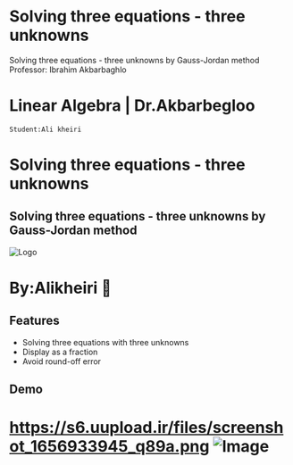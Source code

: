 

# Solving three equations - three unknowns

Solving three equations - three unknowns by Gauss-Jordan method
Professor: Ibrahim Akbarbaghlo
# Linear Algebra |  Dr.Akbarbegloo
    Student:Ali kheiri 
# Solving three equations - three unknowns
Solving three equations - three unknowns by Gauss-Jordan method
----

![Logo](https://s6.uupload.ir/files/add_a_heading_(2)_ty6h.png)


# By:Alikheiri 👋


## Features

- Solving three equations with three unknowns
- Display as a fraction
- Avoid round-off error

## Demo

https://s6.uupload.ir/files/screenshot_1656933945_q89a.png
![Image](https://s6.uupload.ir/files/screenshot_1656933945_q89a.png)
=======
